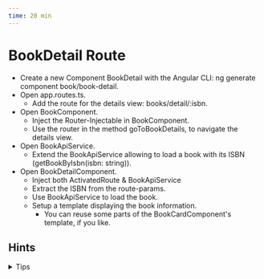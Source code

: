 ```yaml
---
time: 20 min
---
```


# BookDetail Route 

- Create a new Component BookDetail with the Angular CLI: ng generate component book/book-detail.
- Open app.routes.ts.
    - Add the route for the details view: books/detail/:isbn.
- Open BookComponent.
    - Inject the Router-Injectable in BookComponent.
    - Use the router in the method goToBookDetails, to navigate the details view.
- Open BookApiService.
    - Extend the BookApiService allowing to load a book with its ISBN (getBookByIsbn(isbn: string)).
- Open BookDetailComponent.
    - Inject both ActivatedRoute & BookApiService
    - Extract the ISBN from the route-params.
    - Use BookApiService to load the book.
    - Setup a template displaying the book information.
        - You can reuse some parts of the BookCardComponent's template, if you like.


## Hints

<details>
<summary>Tips</summary>

**BookDetailComponent**

```ts
// book-detail.component.ts

import { ActivatedRoute } from '@angular/router';

private readonly route  = inject(ActivatedRoute);
private readonly bookApi  = inject(BookApiService);

ngOnInit () {
  this.route.params.subscribe((params) => { ... });
}
```

**Extend BookComponent**
```ts
// book.component.ts

private readonly router  = inject(Router);
private readonly bookApi  = inject(BookApiService);

goToBookDetails(book: Book) {
  this.router.navigate(['books', 'detail', book.isbn]);
}
```

**Update Routes**
```ts
// app.routes.ts

{ path: 'books/detail/:isbn', component: BookDetailComponent }
```

**GetBooksByIsbn(isbn:string)**
```bash
HTTP GET http://localhost:4730/books/:isbn
```


</details>